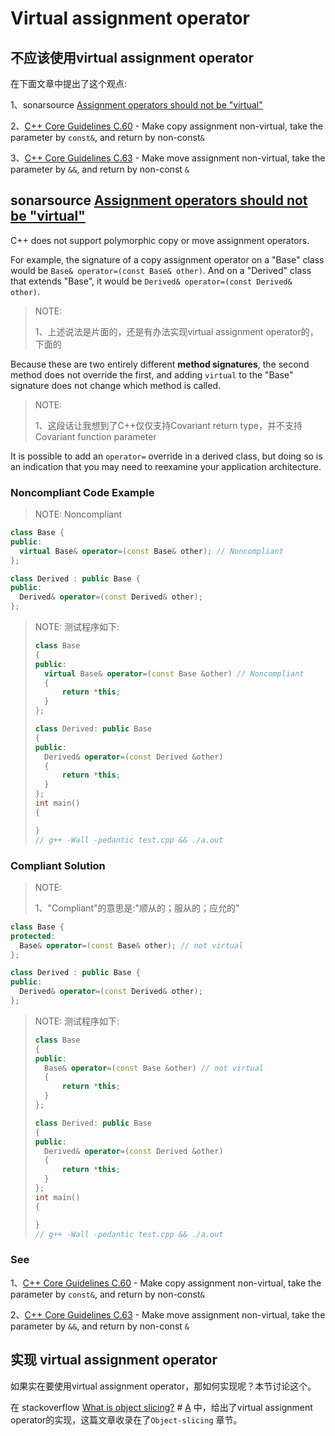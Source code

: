 # Virtual assignment operator

## 不应该使用virtual assignment operator

在下面文章中提出了这个观点:

1、sonarsource [Assignment operators should not be "virtual"](https://rules.sonarsource.com/cpp/RSPEC-3657)

2、[C++ Core Guidelines C.60](https://github.com/isocpp/CppCoreGuidelines/blob/036324/CppCoreGuidelines.md#c60-make-copy-assignment-non-virtual-take-the-parameter-by-const-and-return-by-non-const) - Make copy assignment non-virtual, take the parameter by `const&`, and return by non-const`&`

3、[C++ Core Guidelines C.63](https://github.com/isocpp/CppCoreGuidelines/blob/036324/CppCoreGuidelines.md#c63-make-move-assignment-non-virtual-take-the-parameter-by--and-return-by-non-const-) - Make move assignment non-virtual, take the parameter by `&&`, and return by non-const `&`



## sonarsource [Assignment operators should not be "virtual"](https://rules.sonarsource.com/cpp/RSPEC-3657)

C++ does not support polymorphic copy or move assignment operators. 

For example, the signature of a copy assignment operator on a "Base" class would be `Base& operator=(const Base& other)`. And on a "Derived" class that extends "Base", it would be `Derived& operator=(const Derived& other)`.

> NOTE: 
>
> 1、上述说法是片面的，还是有办法实现virtual assignment operator的，下面的

Because these are two entirely different **method signatures**, the second method does not override the first, and adding `virtual` to the "Base" signature does not change which method is called.

> NOTE: 
>
> 1、这段话让我想到了C++仅仅支持Covariant return type，并不支持 Covariant function parameter

It is possible to add an `operator=` override in a derived class, but doing so is an indication that you may need to reexamine your application architecture.

### Noncompliant Code Example

> NOTE: Noncompliant 

```C++
class Base {
public:
  virtual Base& operator=(const Base& other); // Noncompliant
};

class Derived : public Base {
public:
  Derived& operator=(const Derived& other);
};

```

> NOTE: 测试程序如下:
>
> ```C++
> class Base
> {
> public:
> 	virtual Base& operator=(const Base &other) // Noncompliant
> 	{
> 		return *this;
> 	}
> };
> 
> class Derived: public Base
> {
> public:
> 	Derived& operator=(const Derived &other)
> 	{
> 		return *this;
> 	}
> };
> int main()
> {
> 
> }
> // g++ -Wall -pedantic test.cpp && ./a.out
> 
> ```
>
> 

### Compliant Solution

> NOTE: 
>
> 1、"Compliant"的意思是:"顺从的；服从的；应允的"

```C++
class Base {
protected:
  Base& operator=(const Base& other); // not virtual
};

class Derived : public Base {
public:
  Derived& operator=(const Derived& other);
};
```

> NOTE: 测试程序如下:
>
> ```C++
> class Base
> {
> public:
> 	Base& operator=(const Base &other) // not virtual
> 	{
> 		return *this;
> 	}
> };
> 
> class Derived: public Base
> {
> public:
> 	Derived& operator=(const Derived &other)
> 	{
> 		return *this;
> 	}
> };
> int main()
> {
> 
> }
> // g++ -Wall -pedantic test.cpp && ./a.out
> 
> ```
>
> 

### See

1、[C++ Core Guidelines C.60](https://github.com/isocpp/CppCoreGuidelines/blob/036324/CppCoreGuidelines.md#c60-make-copy-assignment-non-virtual-take-the-parameter-by-const-and-return-by-non-const) - Make copy assignment non-virtual, take the parameter by `const&`, and return by non-const`&`

2、[C++ Core Guidelines C.63](https://github.com/isocpp/CppCoreGuidelines/blob/036324/CppCoreGuidelines.md#c63-make-move-assignment-non-virtual-take-the-parameter-by--and-return-by-non-const-) - Make move assignment non-virtual, take the parameter by `&&`, and return by non-const `&`



## 实现 virtual assignment operator

如果实在要使用virtual assignment operator，那如何实现呢？本节讨论这个。

在 stackoverflow [What is object slicing?](https://stackoverflow.com/questions/274626/what-is-object-slicing) # [A](https://stackoverflow.com/a/14461532) 中，给出了virtual assignment operator的实现，这篇文章收录在了`Object-slicing` 章节。